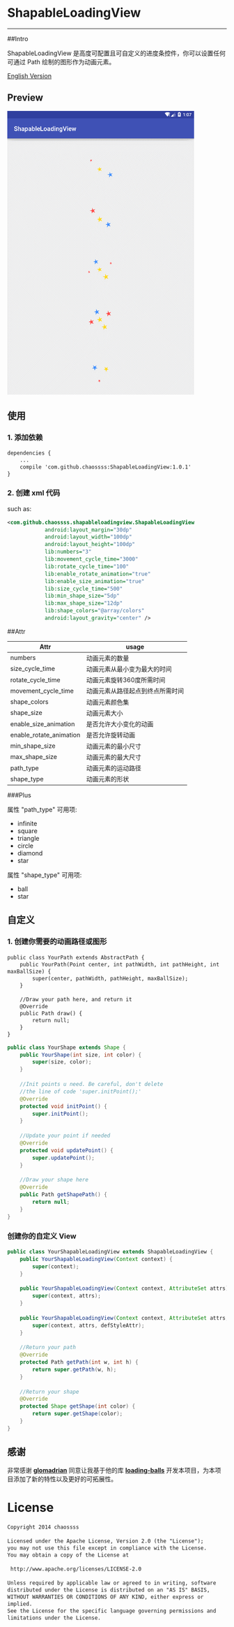 # ShapableLoadingView
----
##Intro

ShapableLoadingView 是高度可配置且可自定义的进度条控件，你可以设置任何可通过 Path 绘制的图形作为动画元素。

[English Version](README_ENGLISH.md)

## Preview

![](snapshot.gif)

## 使用

### 1. 添加依赖

```
dependencies {
	...
	compile 'com.github.chaossss:ShapableLoadingView:1.0.1'
}
```

### 2. 创建 xml 代码

such as:

```xml
<com.github.chaossss.shapableloadingview.ShapableLoadingView
            android:layout_margin="30dp"
            android:layout_width="100dp"
            android:layout_height="100dp"
            lib:numbers="3"
            lib:movement_cycle_time="3000"
            lib:rotate_cycle_time="100"
            lib:enable_rotate_animation="true"
            lib:enable_size_animation="true"
            lib:size_cycle_time="500"
            lib:min_shape_size="5dp"
            lib:max_shape_size="12dp"
            lib:shape_colors="@array/colors"
            android:layout_gravity="center" />
```

##Attr

| Attr | usage |
|---------|--------|
| numbers | 动画元素的数量 |
| size_cycle_time | 动画元素从最小变为最大的时间 |
| rotate_cycle_time | 动画元素旋转360度所需时间 |
| movement_cycle_time | 动画元素从路径起点到终点所需时间 |
| shape_colors | 动画元素颜色集 |
| shape_size | 动画元素大小 |
| enable_size_animation | 是否允许大小变化的动画 |
| enable_rotate_animation | 是否允许旋转动画 |
| min_shape_size | 动画元素的最小尺寸 |
| max_shape_size | 动画元素的最大尺寸 |
| path_type | 动画元素的运动路径 |
| shape_type | 动画元素的形状 |

###Plus

属性 "path_type" 可用项:
-  infinite
-  square
-  triangle
-  circle
-  diamond
-  star
 
属性 "shape_type" 可用项:
-  ball
-  star

## 自定义

### 1. 创建你需要的动画路径或图形
```
public class YourPath extends AbstractPath {
    public YourPath(Point center, int pathWidth, int pathHeight, int maxBallSize) {
        super(center, pathWidth, pathHeight, maxBallSize);
    }

	//Draw your path here, and return it
    @Override
    public Path draw() {
        return null;
    }
}
```

```java
public class YourShape extends Shape {
    public YourShape(int size, int color) {
        super(size, color);
    }

	//Init points u need. Be careful, don't delete
	//the line of code 'super.initPoint();'
    @Override
    protected void initPoint() {
        super.initPoint();
    }

	//Update your point if needed
    @Override
    protected void updatePoint() {
        super.updatePoint();
    }

	//Draw your shape here
    @Override
    public Path getShapePath() {
        return null;
    }
}
```

### 创建你的自定义 View
```java
public class YourShapableLoadingView extends ShapableLoadingView {
    public YourShapableLoadingView(Context context) {
        super(context);
    }

    public YourShapableLoadingView(Context context, AttributeSet attrs) {
        super(context, attrs);
    }

    public YourShapableLoadingView(Context context, AttributeSet attrs, int defStyleAttr) {
        super(context, attrs, defStyleAttr);
    }

	//Return your path
    @Override
    protected Path getPath(int w, int h) {
        return super.getPath(w, h);
    }

	//Return your shape
    @Override
    protected Shape getShape(int color) {
        return super.getShape(color);
    }
}
```

## 感谢

非常感谢 [**glomadrian**](https://github.com/glomadrian) 同意让我基于他的库 [**loading-balls**](https://github.com/glomadrian/loading-balls) 开发本项目，为本项目添加了新的特性以及更好的可拓展性。

License
============

    Copyright 2014 chaossss

	Licensed under the Apache License, Version 2.0 (the "License");
	you may not use this file except in compliance with the License.
	You may obtain a copy of the License at

     http://www.apache.org/licenses/LICENSE-2.0

	Unless required by applicable law or agreed to in writing, software
	distributed under the License is distributed on an "AS IS" BASIS,
	WITHOUT WARRANTIES OR CONDITIONS OF ANY KIND, either express or implied.
	See the License for the specific language governing permissions and
	limitations under the License.
